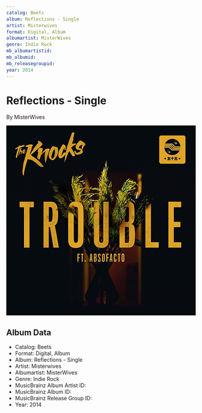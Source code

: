 ```yaml
---
catalog: Beets
album: Reflections - Single
artist: Misterwives
format: Digital, Album
albumartist: MisterWives
genre: Indie Rock
mb_albumartistid: 
mb_albumid: 
mb_releasegroupid: 
year: 2014
---
```


# Reflections - Single

By MisterWives

![](../../assets/beetscovers/Misterwives-Reflections_-_Single.jpg)

## Album Data

- Catalog: Beets
- Format: Digital, Album
- Album: Reflections - Single
- Artist: Misterwives
- Albumartist: MisterWives
- Genre: Indie Rock
- MusicBrainz Album Artist ID: 
- MusicBrainz Album ID: 
- MusicBrainz Release Group ID: 
- Year: 2014

